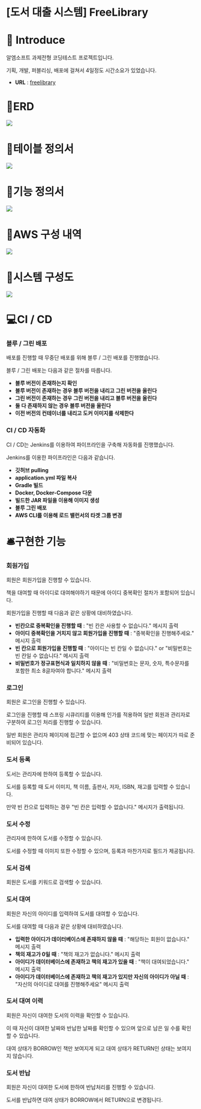 # [도서 대출 시스템] FreeLibrary

# 📜 Introduce
알엠소프트 과제전형 코딩테스트 프로젝트입니다. 

기획, 개발, 퍼블리싱, 배포에 걸쳐서 4일정도 시간소요가 있었습니다. 

* **URL** : [freelibrary](https://freelibrary.co.kr)

# 📜ERD
<img src="https://github.com/garlicpollpoll/assignment/assets/86602266/2f8ccb68-fc7a-4f8c-b59d-4623f6e0db3b">

# 📜테이블 정의서
<img src="https://github.com/garlicpollpoll/assignment/assets/86602266/b6700ec7-53e6-47cd-8f94-7d57f8e0ec5a">

# 📜기능 정의서
<img src="https://github.com/garlicpollpoll/assignment/assets/86602266/f3e82c25-5b4a-4209-9ea1-410de1ab3d82">

# 📜AWS 구성 내역
<img src="https://github.com/garlicpollpoll/assignment/assets/86602266/f153dedc-fed2-4dd8-87d2-52c95c4ba7ec">

# 📜시스템 구성도
<img src="https://github.com/garlicpollpoll/assignment/assets/86602266/3458e9bd-7907-4d4c-8bfd-ffcfe5665815">

# 💻CI / CD
### 블루 / 그린 배포
배포를 진행할 때 무중단 배포를 위해 블루 / 그린 배포를 진행했습니다. 

블루 / 그린 배포는 다음과 같은 절차를 따릅니다. 

* **블루 버전이 존재하는지 확인**
* **블루 버전이 존재하는 경우 블루 버전을 내리고 그린 버전을 올린다**
* **그린 버전이 존재하는 경우 그린 버전을 내리고 블루 버전을 올린다**
* **둘 다 존재하지 않는 경우 블루 버전을 올린다**
* **이전 버전의 컨테이너를 내리고 도커 이미지를 삭제한다**

### CI / CD 자동화
CI / CD는 Jenkins를 이용하여 파이프라인을 구축해 자동화를 진행했습니다. 

Jenkins를 이용한 파이프라인은 다음과 같습니다. 
* **깃허브 pulling**
* **application.yml 파일 복사**
* **Gradle 빌드**
* **Docker, Docker-Compose 다운**
* **빌드한 JAR 파일을 이용해 이미지 생성**
* **블루 그린 배포**
* **AWS CLI를 이용해 로드 밸런서의 타겟 그룹 변경**

# 🛎️구현한 기능
### 회원가입
회원은 회원가입을 진행할 수 있습니다. 

책을 대여할 때 아이디로 대여해야하기 때문에 아이디 중복확인 절차가 포함되어 있습니다. 

회원가입을 진행할 때 다음과 같은 상황에 대비하였습니다. 

* **빈칸으로 중복확인을 진행할 때** : "빈 칸은 사용할 수 없습니다." 메시지 출력
* **아이디 중복확인을 거치지 않고 회원가입을 진행할 때** : "중복확인을 진행해주세요." 메시지 출력
* **빈 칸으로 회원가입을 진행할 때** : "아이디는 빈 칸일 수 없습니다." or "비밀번호는 빈 칸일 수 없습니다." 메시지 출력
* **비밀번호가 정규표현식과 일치하지 않을 때** : "비밀번호는 문자, 숫자, 특수문자를 포함한 최소 8글자여야 합니다." 메시지 출력

### 로그인
회원은 로그인을 진행할 수 있습니다. 

로그인을 진행할 때 스프링 시큐리티를 이용해 인가를 적용하여 일반 회원과 관리자로 구분하여 로그인 처리를 진행할 수 있습니다. 

일반 회원은 관리자 페이지에 접근할 수 없으며 403 상태 코드에 맞는 페이지가 따로 준비되어 있습니다. 

### 도서 등록
도서는 관리자에 한하여 등록할 수 있습니다. 

도서를 등록할 때 도서 이미지, 책 이름, 출판사, 저자, ISBN, 재고를 입력할 수 있습니다. 

만약 빈 칸으로 입력하는 경우 "빈 칸은 입력할 수 없습니다." 메시지가 출력됩니다. 

### 도서 수정
관리자에 한하여 도서를 수정할 수 있습니다. 

도서를 수정할 때 이미지 또한 수정할 수 있으며, 등록과 마찬가지로 필드가 제공됩니다. 

### 도서 검색
회원은 도서를 키워드로 검색할 수 있습니다. 

### 도서 대여
회원은 자신의 아이디를 입력하여 도서를 대여할 수 있습니다. 

도서를 대여할 때 다음과 같은 상황에 대비하였습니다. 

* **입력한 아이디가 데이터베이스에 존재하지 않을 때** : "해당하는 회원이 없습니다." 메시지 출력
* **책의 재고가 0일 때** : "책의 재고가 없습니다." 메시지 출력
* **아이디가 데이터베이스에 존재하고 책의 재고가 있을 때** : "책이 대여되었습니다." 메시지 출력
* **아이디가 데이터베이스에 존재하고 책의 재고가 있지만 자신의 아이디가 아닐 때** : "자신의 아이디로 대여를 진행해주세요" 메시지 출력

### 도서 대여 이력
회원은 자신이 대여한 도서의 이력을 확인할 수 있습니다. 

이 때 자신이 대여한 날짜와 반납한 날짜를 확인할 수 있으며 앞으로 남은 일 수를 확인할 수 있습니다. 

대여 상태가 BORROW인 책만 보여지게 되고 대여 상태가 RETURN인 상태는 보여지지 않습니다. 

### 도서 반납
회원은 자신이 대여한 도서에 한하여 반납처리를 진행할 수 있습니다. 

도서를 반납하면 대여 상태가 BORROW에서 RETURN으로 변경됩니다. 
